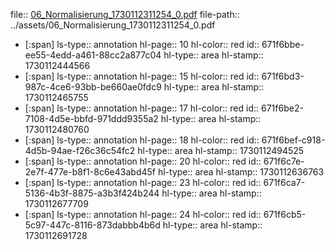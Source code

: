 file:: [06_Normalisierung_1730112311254_0.pdf](../assets/06_Normalisierung_1730112311254_0.pdf)
file-path:: ../assets/06_Normalisierung_1730112311254_0.pdf

- [:span]
  ls-type:: annotation
  hl-page:: 10
  hl-color:: red
  id:: 671f6bbe-ee55-4edd-a461-88cc2a877c04
  hl-type:: area
  hl-stamp:: 1730112444566
- [:span]
  ls-type:: annotation
  hl-page:: 15
  hl-color:: red
  id:: 671f6bd3-987c-4ce6-93bb-be660ae0fdc9
  hl-type:: area
  hl-stamp:: 1730112465755
- [:span]
  ls-type:: annotation
  hl-page:: 17
  hl-color:: red
  id:: 671f6be2-7108-4d5e-bbfd-971ddd9355a2
  hl-type:: area
  hl-stamp:: 1730112480760
- [:span]
  ls-type:: annotation
  hl-page:: 18
  hl-color:: red
  id:: 671f6bef-c918-4d5b-94ae-f26c36c54fc2
  hl-type:: area
  hl-stamp:: 1730112494525
- [:span]
  ls-type:: annotation
  hl-page:: 20
  hl-color:: red
  id:: 671f6c7e-2e7f-477e-b8f1-8c6e43abd45f
  hl-type:: area
  hl-stamp:: 1730112636763
- [:span]
  ls-type:: annotation
  hl-page:: 23
  hl-color:: red
  id:: 671f6ca7-5136-4b3f-8875-a3b3f424b244
  hl-type:: area
  hl-stamp:: 1730112677709
- [:span]
  ls-type:: annotation
  hl-page:: 24
  hl-color:: red
  id:: 671f6cb5-5c97-447c-8116-873dabbb4b6d
  hl-type:: area
  hl-stamp:: 1730112691728